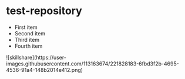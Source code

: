<h1>test-repository</h1>
<ul>
  <li>First item</li>
  <li>Second item</li>
  <li>Third item</li>
  <li>Fourth item</li>
</ul>
![skillshare](https://user-images.githubusercontent.com/113163674/221828183-6fbd3f2b-4695-4536-91a4-148b2014e412.png)
